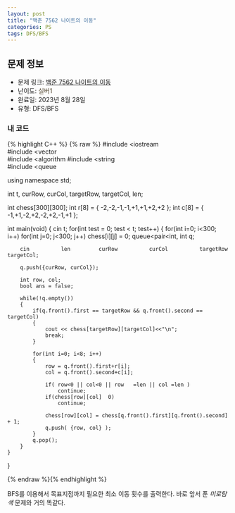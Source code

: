 ```yaml
---
layout: post
title: "백준 7562 나이트의 이동"
categories: PS
tags: DFS/BFS
---
```


## 문제 정보
- 문제 링크: [백준 7562 나이트의 이동](https://www.acmicpc.net/problem/7562)
- 난이도: <span style="color:#544831">실버1</span>
- 완료일: 2023년 8월 28일
- 유형: DFS/BFS

### 내 코드

{% highlight C++ %} {% raw %}
#include <iostream	
#include <vector	
#include <algorithm	
#include <string	
#include <queue	

using namespace std;

int t, curRow, curCol, targetRow, targetCol, len;

int chess[300][300];
int r[8] = { -2,-2,-1,-1,+1,+1,+2,+2 };
int c[8] = { -1,+1,-2,+2,-2,+2,-1,+1 };

int main(void)
{
	cin 		 t;
	for(int test = 0; test < t; test++)
	{
		for(int i=0; i<300; i++)
			for(int j=0; j<300; j++)
				chess[i][j] = 0;
		queue<pair<int, int		 q;
		
		cin 		 len 		 curRow 		 curCol 		 targetRow 		 targetCol;

		q.push({curRow, curCol});

		int row, col;
		bool ans = false;

		while(!q.empty())
		{
			if(q.front().first == targetRow && q.front().second == targetCol)
			{
				cout << chess[targetRow][targetCol]<<"\n";
				break;
			}			
			
			for(int i=0; i<8; i++)
			{
				row = q.front().first+r[i];
				col = q.front().second+c[i];

				if( row<0 || col<0 || row	=len || col	=len )
					continue;
				if(chess[row][col]	0)
					continue;

				chess[row][col] = chess[q.front().first][q.front().second] + 1;
				q.push( {row, col} );
			}
			q.pop();
		}
	}
}

{% endraw %}{% endhighlight %}

BFS를 이용해서 목표지점까지 필요한 최소 이동 횟수를 출력한다. 바로 앞서 푼 _미로탐색_ 문제와 거의 똑같다.

